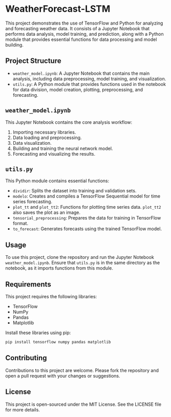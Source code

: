 # WeatherForecast-LSTM

This project demonstrates the use of TensorFlow and Python for analyzing and forecasting weather data. It consists of a Jupyter Notebook that performs data analysis, model training, and prediction, along with a Python module that provides essential functions for data processing and model building.

## Project Structure

- `weather_model.ipynb`: A Jupyter Notebook that contains the main analysis, including data preprocessing, model training, and visualization.
- `utils.py`: A Python module that provides functions used in the notebook for data division, model creation, plotting, preprocessing, and forecasting.

## `weather_model.ipynb`

This Jupyter Notebook contains the core analysis workflow:
1. Importing necessary libraries.
2. Data loading and preprocessing.
3. Data visualization.
4. Building and training the neural network model.
5. Forecasting and visualizing the results.

## `utils.py`

This Python module contains essential functions:
- `dividir`: Splits the dataset into training and validation sets.
- `modelo`: Creates and compiles a TensorFlow Sequential model for time series forecasting.
- `plot_tt` and `plot_tt2`: Functions for plotting time series data. `plot_tt2` also saves the plot as an image.
- `tensorial_preprocessing`: Prepares the data for training in TensorFlow format.
- `to_forecast`: Generates forecasts using the trained TensorFlow model.

## Usage

To use this project, clone the repository and run the Jupyter Notebook `weather_model.ipynb`. Ensure that `utils.py` is in the same directory as the notebook, as it imports functions from this module.

## Requirements

This project requires the following libraries:
- TensorFlow
- NumPy
- Pandas
- Matplotlib

Install these libraries using pip:

```bash
pip install tensorflow numpy pandas matplotlib
```

## Contributing
Contributions to this project are welcome. Please fork the repository and open a pull request with your changes or suggestions.

## License
This project is open-sourced under the MIT License. See the LICENSE file for more details. 
